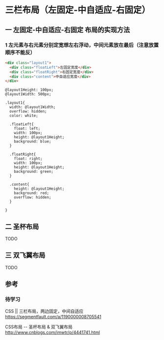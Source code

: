 # 三栏布局（左固定-中自适应-右固定）

## 一 左固定-中自适应-右固定 布局的实现方法
### 1 左元素与右元素分别定宽想左右浮动，中间元素放在最后（注意放置顺序不能反）



```html
<div class="layout1">
  <div class="floatLeft">左固定宽度</div>
  <div class="floatRight">右固定宽度</div>
  <div class="content">中自适应宽度</div>
</div>
```



```less
@layout1Height: 100px;
@layout1Width: 500px;

.layout1{
  width: @layout1Width;
  overflow: hidden;
  color: white;
  
  .floatLeft{
    float: left;
    width: 100px;
    height: @layout1Height;
    background: blue;
  }
  
  .floatRight{
    float: right;
    width: 100px;
    height: @layout1Height;
    background: green;
  }
  
  .content{
    height: @layout1Height;
    background: red;
    overflow: hidden;
  }
  
}

```





## 二 圣杯布局
TODO

## 三 双飞翼布局
TODO

## 参考
### 待学习
CSS || 三栏布局，两边固定，中间自适应
https://segmentfault.com/a/1190000008705541

CSS布局 -- 圣杯布局 & 双飞翼布局
http://www.cnblogs.com/imwtr/p/4441741.html
